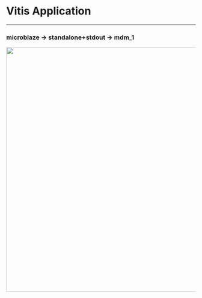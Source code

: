 # Vitis Application

---
### microblaze -> standalone+stdout -> mdm_1

<img src="https://github.com/user-attachments/assets/f25ae713-f9de-4101-b8c7-af167c13472a" width=650>

